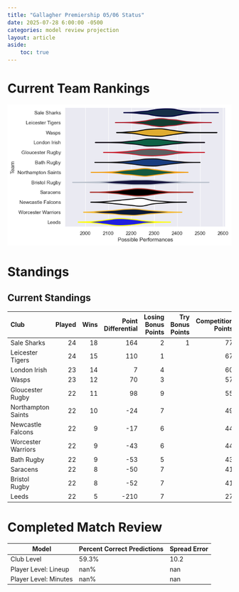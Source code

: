 ```yaml
---  
title: "Gallagher Premiership 05/06 Status"  
date: 2025-07-28 6:00:00 -0500  
categories: model review projection  
layout: article  
aside:  
    toc: true  
---
```

# Current Team Rankings


![Club Rankings](plots/rankings_Gallagher_Premiership_0506.png)
# Standings

## Current Standings


| Club               |   Played |   Wins |   Point Differential |   Losing Bonus Points |   Try Bonus Points |   Competition Points |
|:-------------------|---------:|-------:|---------------------:|----------------------:|-------------------:|---------------------:|
| Sale Sharks        |       24 |     18 |                  164 |                     2 |                  1 |                   77 |
| Leicester Tigers   |       24 |     15 |                  110 |                     1 |                    |                   67 |
| London Irish       |       23 |     14 |                    7 |                     4 |                    |                   60 |
| Wasps              |       23 |     12 |                   70 |                     3 |                    |                   57 |
| Gloucester Rugby   |       22 |     11 |                   98 |                     9 |                    |                   55 |
| Northampton Saints |       22 |     10 |                  -24 |                     7 |                    |                   49 |
| Newcastle Falcons  |       22 |      9 |                  -17 |                     6 |                    |                   44 |
| Worcester Warriors |       22 |      9 |                  -43 |                     6 |                    |                   44 |
| Bath Rugby         |       22 |      9 |                  -53 |                     5 |                    |                   43 |
| Saracens           |       22 |      8 |                  -50 |                     7 |                    |                   41 |
| Bristol Rugby      |       22 |      8 |                  -52 |                     7 |                    |                   41 |
| Leeds              |       22 |      5 |                 -210 |                     7 |                    |                   27 |



# Completed Match Review


| Model | Percent Correct Predictions | Spread Error |
| ------ | ------ | ------ |
| Club Level | 59.3% | 10.2 |
| Player Level: Lineup | nan% | nan |
| Player Level: Minutes | nan% | nan |

